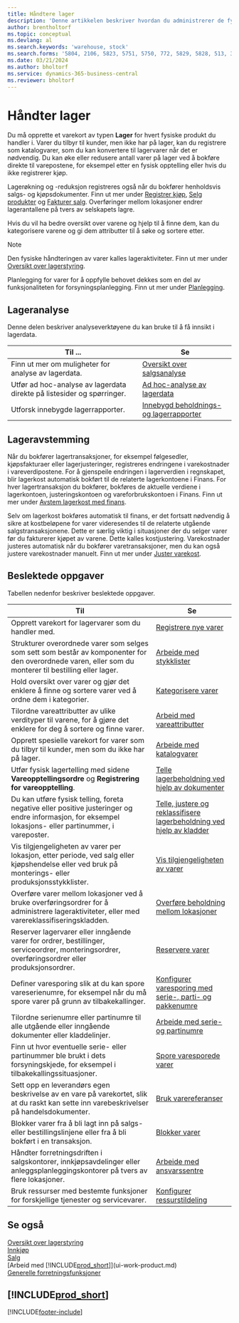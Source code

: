 ```yaml
---
title: Håndtere lager
description: 'Denne artikkelen beskriver hvordan du administrerer de fysiske produktene du handler med, ved å opprette et lagervarekort.'
author: brentholtorf
ms.topic: conceptual
ms.devlang: al
ms.search.keywords: 'warehouse, stock'
ms.search.forms: '5804, 2106, 5823, 5751, 5750, 772, 5829, 5828, 513, 304, 40, 38, 167, 117, 5827, 9223, 158, 354, 9152, 286, 5754, 5402, 209, 297, 298, 99000782'
ms.date: 03/21/2024
ms.author: bholtorf
ms.service: dynamics-365-business-central
ms.reviewer: bholtorf
---
```


# <a name="manage-inventory"></a>Håndter lager

Du må opprette et varekort av typen **Lager** for hvert fysiske produkt du handler i. Varer du tilbyr til kunder, men ikke har på lager, kan du registrere som katalogvarer, som du kan konvertere til lagervarer når det er nødvendig. Du kan øke eller redusere antall varer på lager ved å bokføre direkte til varepostene, for eksempel etter en fysisk opptelling eller hvis du ikke registrerer kjøp.

Lagerøkning og -reduksjon registreres også når du bokfører henholdsvis salgs- og kjøpsdokumenter. Finn ut mer under [Registrer kjøp](purchasing-how-record-purchases.md), [Selg produkter](sales-how-sell-products.md) og [Fakturer salg](sales-how-invoice-sales.md). Overføringer mellom lokasjoner endrer lagerantallene på tvers av selskapets lagre.

Hvis du vil ha bedre oversikt over varene og hjelp til å finne dem, kan du kategorisere varene og gi dem attributter til å søke og sortere etter.

> [!NOTE]
> Den fysiske håndteringen av varer kalles lageraktiviteter. Finn ut mer under [Oversikt over lagerstyring](design-details-warehouse-management.md).

Planlegging for varer for å oppfylle behovet dekkes som en del av funksjonaliteten for forsyningsplanlegging. Finn ut mer under [Planlegging](production-planning.md).  

## <a name="inventory-analytics"></a>Lageranalyse

Denne delen beskriver analyseverktøyene du kan bruke til å få innsikt i lagerdata.

| Til ... | Se |
| --- | --- |
| Finn ut mer om muligheter for analyse av lagerdata. | [Oversikt over salgsanalyse](inventory-analytics-overview.md) |
| Utfør ad hoc-analyse av lagerdata direkte på listesider og spørringer. | [Ad hoc-analyse av lagerdata](ad-hoc-analysis-inventory.md) |
| Utforsk innebygde lagerrapporter. | [Innebygd beholdnings- og lagerrapporter](inventory-WMS-reports.md) |

## <a name="inventory-reconciliation"></a>Lageravstemming

Når du bokfører lagertransaksjoner, for eksempel følgesedler, kjøpsfakturaer eller lagerjusteringer, registreres endringene i varekostnader i vareverdipostene. For å gjenspeile endringen i lagerverdien i regnskapet, blir lagerkost automatisk bokført til de relaterte lagerkontoene i Finans. For hver lagertransaksjon du bokfører, bokføres de aktuelle verdiene i lagerkontoen, justeringskontoen og vareforbrukskontoen i Finans. Finn ut mer under [Avstem lagerkost med finans](finance-how-to-post-inventory-costs-to-the-general-ledger.md).

Selv om lagerkost bokføres automatisk til finans, er det fortsatt nødvendig å sikre at kostbeløpene for varer videresendes til de relaterte utgående salgstransaksjonene. Dette er særlig viktig i situasjoner der du selger varer før du fakturerer kjøpet av varene. Dette kalles kostjustering. Varekostnader justeres automatisk når du bokfører varetransaksjoner, men du kan også justere varekostnader manuelt. Finn ut mer under [Juster varekost](inventory-how-adjust-item-costs.md).  

## <a name="related-tasks"></a>Beslektede oppgaver

Tabellen nedenfor beskriver beslektede oppgaver.

|Til |Se |
|---|----|
|Opprett varekort for lagervarer som du handler med.|[Registrere nye varer](inventory-how-register-new-items.md)|
|Strukturer overordnede varer som selges som sett som består av komponenter for den overordnede varen, eller som du monterer til bestilling eller lager.|[Arbeide med stykklister](inventory-how-work-BOMs.md)|
|Hold oversikt over varer og gjør det enklere å finne og sortere varer ved å ordne dem i kategorier.|[Kategorisere varer](inventory-how-categorize-items.md)|
|Tilordne vareattributter av ulike verdityper til varene, for å gjøre det enklere for deg å sortere og finne varer.|[Arbeid med vareattributter](inventory-how-work-item-attributes.md)|
|Opprett spesielle varekort for varer som du tilbyr til kunder, men som du ikke har på lager.|[Arbeide med katalogvarer](inventory-how-work-nonstock-items.md)|
|Utfør fysisk lagertelling med sidene **Vareopptellingsordre** og **Registrering for vareopptelling**.|[Telle lagerbeholdning ved hjelp av dokumenter](inventory-how-count-inventory-with-documents.md)|
|Du kan utføre fysisk telling, foreta negative eller positive justeringer og endre informasjon, for eksempel lokasjons- eller partinummer, i vareposter.|[Telle, justere og reklassifisere lagerbeholdning ved hjelp av kladder](inventory-how-count-adjust-reclassify.md)|
|Vis tilgjengeligheten av varer per lokasjon, etter periode, ved salg eller kjøpshendelse eller ved bruk på monterings- eller produksjonsstykklister.|[Vis tilgjengeligheten av varer](inventory-how-availability-overview.md)|
|Overføre varer mellom lokasjoner ved å bruke overføringsordrer for å administrere lageraktiviteter, eller med varereklassifiseringskladden.|[Overføre beholdning mellom lokasjoner](inventory-how-transfer-between-locations.md)|
|Reserver lagervarer eller inngående varer for ordrer, bestillinger, serviceordrer, monteringsordrer, overføringsordrer eller produksjonsordrer.|[Reservere varer](inventory-how-to-reserve-items.md)|
|Definer varesporing slik at du kan spore vareserienumre, for eksempel når du må spore varer på grunn av tilbakekallinger.|[Konfigurer varesporing med serie-, parti- og pakkenumre](inventory-how-setup-item-tracking.md)|
|Tilordne serienumre eller partinumre til alle utgående eller inngående dokumenter eller kladdelinjer.|[Arbeide med serie- og partinumre](inventory-how-work-item-tracking.md)|
|Finn ut hvor eventuelle serie- eller partinummer ble brukt i dets forsyningskjede, for eksempel i tilbakekallingssituasjoner.|[Spore varesporede varer](inventory-how-to-trace-item-tracked-items.md)|
|Sett opp en leverandørs egen beskrivelse av en vare på varekortet, slik at du raskt kan sette inn varebeskrivelser på handelsdokumenter.|[Bruk varereferanser](inventory-how-use-item-cross-refs.md)|
|Blokker varer fra å bli lagt inn på salgs- eller bestillingslinjene eller fra å bli bokført i en transaksjon.|[Blokker varer](inventory-how-block-items.md)|
|Håndter forretningsdriften i salgskontorer, innkjøpsavdelinger eller anleggsplanleggingskontorer på tvers av flere lokasjoner.|[Arbeide med ansvarssentre](inventory-responsibility-centers.md)|
|Bruk ressurser med bestemte funksjoner for forskjellige tjenester og servicevarer.|[Konfigurer ressurstildeling](service-how-setup-resource-allocation.md)|

## <a name="see-also"></a>Se også

[Oversikt over lagerstyring](design-details-warehouse-management.md)    
[Innkjøp](purchasing-manage-purchasing.md)    
[Salg](sales-manage-sales.md)    
[Arbeid med [!INCLUDE[prod_short](includes/prod_short.md)]](ui-work-product.md)    
[Generelle forretningsfunksjoner](ui-across-business-areas.md)    

## [!INCLUDE[prod_short](includes/free_trial_md.md)]  

[!INCLUDE[footer-include](includes/footer-banner.md)]
